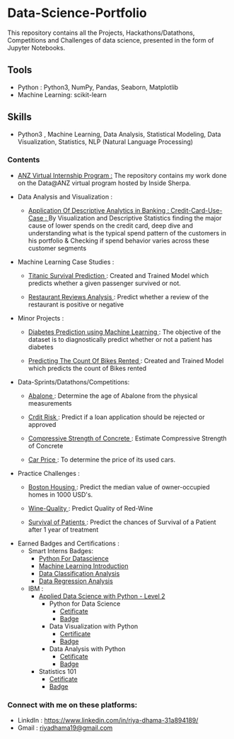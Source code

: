 # Data-Science-Portfolio
This repository contains all the Projects, Hackathons/Datathons, Competitions and Challenges of data science, presented in the form of Jupyter Notebooks.

## Tools 
* Python : Python3, NumPy, Pandas, Seaborn, Matplotlib
* Machine Learning: scikit-learn

## Skills 
* Python3 , Machine Learning, Data Analysis, Statistical Modeling, Data Visualization, Statistics, NLP (Natural Language Processing)

### Contents 

* <a href="https://github.com/riya-dhama/Data-Science-Portfolio/tree/main/ANZ_Virtual_Internship"> ANZ Virtual Internship Program :</a>
The repository contains my work done on the Data@ANZ virtual program hosted by Inside Sherpa.
 
* Data Analysis and Visualization :

    - <a href="https://github.com/riya-dhama/Data-Science-Portfolio/Projects/tree/main/Credit%20Card%20UseCase"> Application Of Descriptive Analytics in Banking : Credit-Card-Use-Case : </a> By Visualization and Descriptive Statistics finding the major cause of lower spends on the credit card, deep dive and understanding what is the typical spend pattern of the customers in his portfolio & Checking if spend behavior varies across these customer segments 
  
* Machine Learning Case Studies :

   * <a href="https://github.com/riya-dhama/Data-Science-Portfolio/Projects/tree/main/Titanic%20Survival%20Predictions"> Titanic Survival Prediction </a> : 
   Created and Trained  Model which predicts whether a given passenger survived or not. 
      
   * <a href="https://github.com/riya-dhama/Data-Science-Portfolio/Projects/tree/main/Sentiment%20Analysis/Restaurant%20Reviews"> Restaurant Reviews Analysis </a> :
   Predict whether a review of the restaurant is positive or negative 
   
 * Minor Projects : 

   * <a href="https://github.com/riya-dhama/Data-Science-Portfolio/Projects/tree/main/Diabetes%20Prediction"> Diabetes Prediction using Machine Learning </a> : 
   The objective of the dataset is to diagnostically predict whether or not a patient has diabetes
      
   * <a href="https://github.com/riya-dhama/Data-Science-Portfolio/Projects/tree/main/Bike%20Sharing"> Predicting The Count Of Bikes Rented </a> :
   Created and Trained  Model which predicts the count of Bikes rented
  
  - Data-Sprints/Datathons/Competitions:

       * <a href="https://github.com/riya-dhama/Data-Science-Portfolio/tree/main/Datathons-Competitions/Abalone"> Abalone </a> : 
               Determine the age of Abalone from the physical measurements 
      
       * <a href="https://github.com/riya-dhama/Data-Science-Portfolio/tree/main/Datathons-Competitions/Credit%20Risk"> Crdit Risk </a>: 
               Predict if a loan application should be rejected or approved
    
       * <a href="https://github.com/riya-dhama/Data-Science-Portfolio/tree/main/Datathons-Competitions/Compressive%20Strength%20of%20Concrete"> Compressive Strength of Concrete </a>: 
            Estimate Compressive Strength of Concrete
     
       * <a href="https://github.com/riya-dhama/Data-Science-Portfolio/tree/main/Datathons-Competitions/Used%20Car%20Price"> Car Price  </a> : 
               To determine the price of its used cars.
 
 - Practice Challenges : 

   * <a href="https://github.com/riya-dhama/Data-Science-Portfolio/Challenges/tree/master/Boston-Housing"> Boston Housing </a> : 
    Predict the median value of owner-occupied homes in 1000 USD's. 
    
    * <a href="https://github.com/riya-dhama/Data-Science-Portfolio/Challenges/tree/master/Wine%20Quality"> Wine-Quality </a>: 
    Predict Quality of Red-Wine
    
    * <a href="https://github.com/riya-dhama/Data-Science-Portfolio/Challenges/tree/master/Survival%20of%20Patients"> Survival of Patients </a>: 
    Predict the chances of Survival of a Patient after 1 year of treatment

* Earned Badges and Certifications :
    - Smart Interns Badges: 
       * <a href="https://smartinternz.com/badge-certification/feed/b6d767d2f8ed5d21a44b0e5886680cb9"> Python For Datascience </a>
       * <a href="https://smartinternz.com/badge-certification/feed/6ea9ab1baa0efb9e19094440c317e21b"> Machine Learning Introduction </a>
       * <a href="https://smartinternz.com/badge-certification/feed/a5bfc9e07964f8dddeb95fc584cd965d"> Data Classification Analysis </a> 
       * <a href="https://smartinternz.com/badge-certification/feed/19ca14e7ea6328a42e0eb13d585e4c22"> Data Regression Analysis </a>
   - IBM :
       * <a href="https://www.youracclaim.com/earner/earned/badge/bcc0aedf-9e5c-479d-9527-8a134aa11140"> Applied Data Science with Python - Level 2 </a>
            * Python for Data Science
                 - <a href="https://courses.cognitiveclass.ai/certificates/b18946db44c44054a65bedd32b680cee"> Cetificate </a>
                 - <a href="https://www.youracclaim.com/badges/c568f3e2-c3dd-45fd-9263-ff1f04776362"> Badge </a>    
            * Data Visualization with Python
                 - <a href="https://courses.cognitiveclass.ai/certificates/6c261167676e4633a81ba55d6360a9e5"> Certificate </a>
                 - <a href="https://www.youracclaim.com/badges/1c3bdd49-bab2-4f9d-a47d-4cffa12baa63"> Badge </a>
            * Data Analysis with Python 
                 - <a href="https://courses.cognitiveclass.ai/certificates/724ad9552bd946ac848cbdfc8698c274"> Cetificate </a>
                 - <a href="https://www.youracclaim.com/badges/7619d838-2274-48c4-9a76-41f43cc2b9cc"> Badge </a>  
       * Statistics 101 
          - <a href="https://courses.cognitiveclass.ai/certificates/1fe95386b86a492cb06a261eed24f31e"> Cetificate </a>
          - <a href="https://www.youracclaim.com/badges/b3345b12-dc27-4551-8fc2-6ffef98b4d40"> Badge </a>

           
### Connect with me on these platforms:
* LinkdIn : https://www.linkedin.com/in/riya-dhama-31a894189/
* Gmail : riyadhama19@gmail.com  
